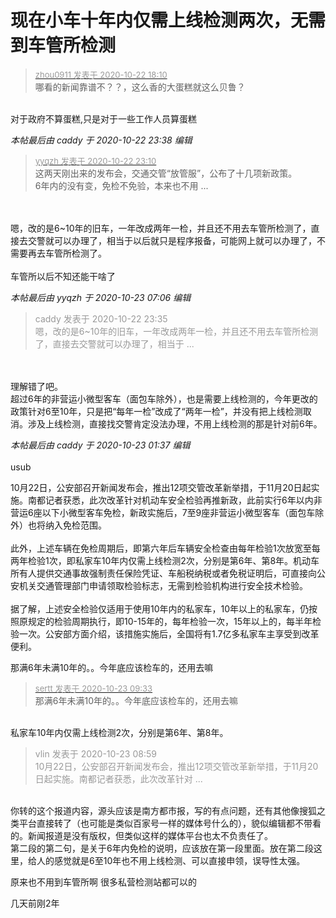 # 现在小车十年内仅需上线检测两次，无需到车管所检测


<div class="quote"><blockquote><font size="2"><a href="https://www.hostloc.com/forum.php?mod=redirect&amp;goto=findpost&amp;pid=9337183&amp;ptid=757260" target="_blank"><font color="#999999">zhou0911 发表于 2020-10-22 18:10</font></a></font><br />
哪看的新闻靠谱不？？，这么香的大蛋糕就这么贝鲁？</blockquote></div><br />
对于政府不算蛋糕,只是对于一些工作人员算蛋糕

<i class="pstatus"> 本帖最后由 caddy 于 2020-10-22 23:38 编辑 </i><br />
<div class="quote"><blockquote><font size="2"><a href="https://www.hostloc.com/forum.php?mod=redirect&amp;goto=findpost&amp;pid=9338628&amp;ptid=757260" target="_blank"><font color="#999999">yyqzh 发表于 2020-10-22 23:10</font></a></font><br />
这两天刚出来的发布会，交通交管“放管服”，公布了十几项新政策。<br />
6年内的没有变，免检不免验，本来也不用 ...</blockquote></div><br />
<br />
嗯，改的是6~10年的旧车，一年改成两年一检，并且还不用去车管所检测了，直接去交警就可以办理了，相当于以后就只是程序报备，可能网上就可以办理了，不需要再去车管所检测了。<br />
<br />
车管所以后不知还能干啥了

<i class="pstatus"> 本帖最后由 yyqzh 于 2020-10-23 07:06 编辑 </i><br />
<div class="quote"><blockquote><font color="#999999">caddy 发表于 2020-10-22 23:35</font><br />
<font color="#999999">嗯，改的是6~10年的旧车，一年改成两年一检，并且还不用去车管所检测了，直接去交警就可以办理了，相当于 ...</font></blockquote></div><br />
<br />
理解错了吧。<br />
超过6年的非营运小微型客车（面包车除外），也是需要上线检测的，今年更改的政策针对6至10年，只是把“每年一检”改成了“两年一检”，并没有把上线检测取消。涉及上线检测，直接找交警肯定没法办理，不用上线检测的那是针对前6年。

<i class="pstatus"> 本帖最后由 caddy 于 2020-10-23 01:37 编辑 </i><br />
<br />
usub<br />


10月22日，公安部召开新闻发布会，推出12项交管改革新举措，于11月20日起实施。南都记者获悉，此次改革针对机动车安全检验再推新政，此前实行6年以内非营运6座以下小微型客车免检，新政实施后，7至9座非营运小微型客车（面包车除外）也将纳入免检范围。<br />
<br />
此外，上述车辆在免检周期后，即第六年后车辆安全检查由每年检验1次放宽至每两年检验1次，即私家车10年内仅需上线检测2次，分别是第6年、第8年。机动车所有人提供交通事故强制责任保险凭证、车船税纳税或者免税证明后，可直接向公安机关交通管理部门申请领取检验标志，无需到检验机构进行安全技术检验。<br />
<br />
据了解，上述安全检验仅适用于使用10年内的私家车，10年以上的私家车，仍按照原规定的检验周期执行，即10-15年的，每年检验一次，15年以上的，每半年检验一次。公安部方面介绍，该措施实施后，全国将有1.7亿多私家车主享受到改革便利。

那满6年未满10年的。。今年底应该检车的，还用去嘛

<div class="quote"><blockquote><font size="2"><a href="https://www.hostloc.com/forum.php?mod=redirect&amp;goto=findpost&amp;pid=9339476&amp;ptid=757260" target="_blank"><font color="#999999">sertt 发表于 2020-10-23 09:33</font></a></font><br />
那满6年未满10年的。。今年底应该检车的，还用去嘛</blockquote></div><br />
私家车10年内仅需上线检测2次，分别是第6年、第8年。

<div class="quote"><blockquote><font color="#999999">vlin 发表于 2020-10-23 08:59</font><br />
<font color="#999999">10月22日，公安部召开新闻发布会，推出12项交管改革新举措，于11月20日起实施。南都记者获悉，此次改革针对 ...</font></blockquote></div><br />
你转的这个报道内容，源头应该是南方都市报，写的有点问题，还有其他像搜狐之类平台直接转了（也可能是类似百家号一样的媒体号什么的），貌似编辑都不带看的。新闻报道是没有版权，但类似这样的媒体平台也太不负责任了。<br />
第二段的第二句，是关于6年内免检的说明，应该放在第一段里面。放在第二段这里，给人的感觉就是6至10年也不用上线检测、可以直接申领，误导性太强。

原来也不用到车管所啊 很多私营检测站都可以的

几天前刚2年<img src="static/image/smiley/default/lol.gif" smilieid="12" border="0" alt="" />
